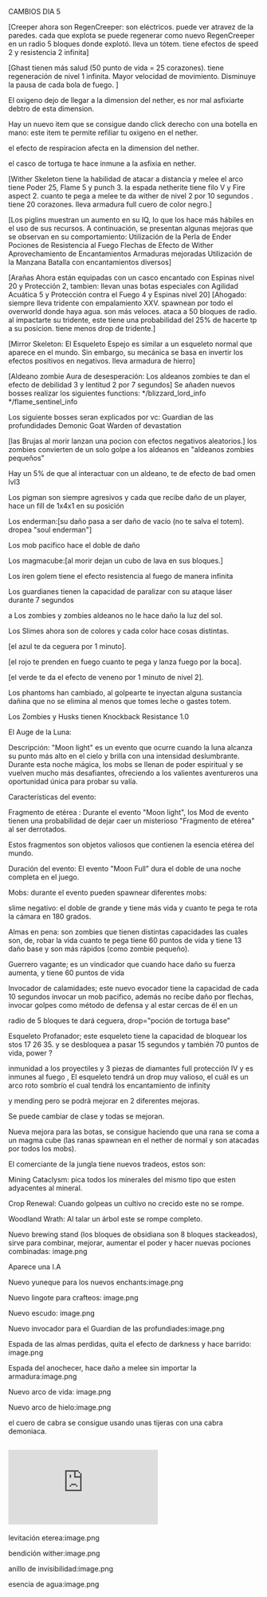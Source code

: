 CAMBIOS DIA 5

[Creeper ahora son RegenCreeper:
son eléctricos.
puede ver atravez de la paredes.
cada que explota se puede regenerar como nuevo RegenCreeper en un radio 5 bloques donde explotó.
lleva un tótem.
tiene efectos de speed 2 y resistencia 2 infinita]

[Ghast
tienen más salud (50 punto de vida = 25 corazones).
tiene regeneración de nivel 1 infinita.
Mayor velocidad de movimiento.
Disminuye la pausa de cada bola de fuego. ]

El oxigeno dejo de llegar a la dimension del nether, es nor mal asfixiarte debtro de esta dimension.

Hay un nuevo item que se consigue dando click derecho con una botella en mano: este item te permite refiliar tu oxigeno en el nether.

el efecto de respiracion afecta en la dimension del nether.

el casco de tortuga te hace inmune a la asfixia en nether.

[Wither Skeleton
tiene la habilidad de atacar a distancia y melee
el arco tiene Poder 25, Flame 5 y punch 3.
la espada netherite tiene filo V y Fire aspect 2.
cuanto te pega a melee te da wither de nivel 2 por 10 segundos .
tiene 20 corazones.
lleva armadura full cuero de color negro.]

[Los piglins
muestran un aumento en su IQ, lo que los hace más hábiles en el uso de sus recursos. A continuación, se presentan algunas mejoras que se observan en su comportamiento:
Utilización de la Perla de Ender
Pociones de Resistencia al Fuego
Flechas de Efecto de Wither
Aprovechamiento de Encantamientos
Armaduras mejoradas
Utilización de la Manzana
Batalla con encantamientos diversos]

[Arañas
Ahora están equipadas con un casco encantado con Espinas nivel 20 y Protección 2, tambien: 
llevan unas botas especiales con Agilidad Acuática 5 y Protección contra el Fuego 4 y Espinas nivel 20] 
[Ahogado:
siempre lleva tridente con empalamiento XXV.
spawnean por todo el overworld donde haya agua.
son más veloces.
ataca a 50 bloques de radio.
al impactarte su tridente, este tiene una probabilidad del 25% de hacerte tp a su posicion.
tiene menos drop de tridente.]

[Mirror Skeleton:
El Esqueleto Espejo es similar a un esqueleto normal que aparece en el mundo. Sin embargo, su mecánica se basa en invertir los efectos positivos en negativos.
lleva armadura de hierro]

[Aldeano zombie
Aura de desesperación: Los aldeanos zombies te dan el efecto de debilidad 3 y lentitud 2 por 7 segundos]
Se añaden nuevos bosses realizar los siguientes functions:
*/blizzard_lord_info
*/flame_sentinel_info

Los siguiente bosses seran explicados por vc:
Guardian de las profundidades
Demonic Goat
Warden of devastation

[las Brujas al morir lanzan una pocion con efectos negativos aleatorios.]
los zombies convierten de un solo golpe a los aldeanos en "aldeanos zombies pequeños"

Hay un 5% de que al interactuar con un aldeano, te de efecto de bad omen lvl3

Los pigman son siempre agresivos y cada que recibe daño de un player, hace un fill de 1x4x1 en su posición

Los enderman:[su daño pasa a ser daño de vacío (no te salva el totem).
dropea "soul enderman"]

Los mob pacifico hace el doble de daño

Los magmacube:[al morir dejan un cubo de lava en sus bloques.]

Los iren golem tiene el efecto resistencia al fuego de manera infinita

Los guardianes tienen la capacidad de paralizar con su ataque láser durante 7 segundos

a Los zombies y zombies aldeanos no le hace daño la luz del sol.

Los Slimes ahora son de colores y cada color hace cosas distintas.

[el azul te da ceguera por 1 minuto].

[el rojo te prenden en fuego cuanto te pega y lanza fuego por la boca].

[el verde te da el efecto de veneno por 1 minuto de nivel 2].

Los phantoms han cambiado, al golpearte te inyectan alguna sustancia dañina que no se elimina al menos que tomes leche o gastes totem.

Los Zombies y Husks tienen Knockback Resistance 1.0

El Auge de la Luna: 

Descripción: "Moon light" es un evento que ocurre cuando la luna alcanza su punto más alto en el cielo y brilla con una intensidad deslumbrante. Durante esta noche mágica, los mobs se llenan de poder espiritual y se vuelven mucho más desafiantes, ofreciendo a los valientes aventureros una oportunidad única para probar su valía.

Características del evento:

Fragmento de etérea : Durante el evento "Moon light", los Mod de evento tienen una probabilidad de dejar caer un misterioso "Fragmento de etérea" al ser derrotados.

Estos fragmentos son objetos valiosos que contienen la esencia etérea del mundo.

Duración del evento: El evento "Moon Full" dura el doble de una noche completa en el juego.

Mobs: durante el evento pueden spawnear diferentes mobs:

slime negativo: el doble de grande y tiene más vida y cuanto te pega te rota la cámara en 180 grados.

Almas en pena: son zombies que tienen distintas capacidades las cuales son, de, robar la vida cuanto te pega tiene 60 puntos de vida y tiene 13 daño base y son más rápidos (como zombie pequeño).

Guerrero vagante; es un vindicador que cuando hace daño su fuerza aumenta, y tiene 60 puntos de vida

Invocador de calamidades; este nuevo evocador tiene la capacidad de cada 10 segundos invocar un mob pacifico, además no recibe daño por flechas, invocar golpes como método de defensa y al estar cercas de él en un

radio de 5 bloques te dará ceguera, drop="poción de tortuga base"

Esqueleto Profanador; este esqueleto tiene la capacidad de bloquear los stos 17 26 35. y se desbloquea a pasar 15 segundos y también 70 puntos de vida, power ?

inmunidad a los proyectiles y 3 piezas de diamantes full protección IV y es inmunes al fuego , El esqueleto tendrá un drop muy valioso, el cuál es un arco roto sombrío el cual tendrá los encantamiento de infinity 

y mending pero se podrá mejorar en 2 diferentes mejoras.

Se puede cambiar de clase y todas se mejoran.

Nueva mejora para las botas, se consigue haciendo que una rana se coma a un magma cube (las ranas spawnean en el nether de normal y son atacadas por todos los mobs).

El comerciante de la jungla tiene nuevos tradeos, estos son:

Mining Cataclysm: pica todos los minerales del mismo tipo que esten adyacentes al mineral.

Crop Renewal: Cuando golpeas un cultivo no crecido este no se rompe.

Woodland Wrath: Al talar un árbol este se rompe completo.

Nuevo brewing stand (los bloques de obsidiana son 8 bloques stackeados), sirve para combinar, mejorar, aumentar el poder y hacer nuevas pociones combinadas: image.png

Aparece una I.A

Nuevo yuneque para los nuevos enchants:image.png

Nuevo lingote para crafteos: image.png

Nuevo escudo: image.png

Nuevo invocador para el Guardian de las profundiades:image.png

Espada de las almas perdidas, quita el efecto de darkness y hace barrido: image.png

Espada del anochecer, hace daño a melee sin importar la armadura:image.png

Nuevo arco de vida: image.png

Nuevo arco de hielo:image.png

el cuero de cabra se consigue usando unas tijeras con una cabra demoniaca.

## ![Artifacts](https://github.com/MiguelVeraXd/Valley-Dimensional-Wiki/blob/main/Main/Wiki/wiki.md)

levitación eterea:image.png

bendición wither:image.png

anillo de invisibilidad:image.png

esencia de agua:image.png

